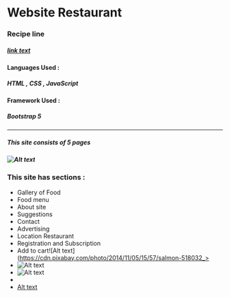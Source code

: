 # Website Restaurant

### Recipe line 

##### [link text](https://github.com/Younes-sh/restaurant-css-framework 'Link')

#### Languages Used :
##### HTML , CSS , JavaScript 



#### Framework Used :
##### Bootstrap 5 

---
##### This site consists of 5 pages 
##### ![Alt text](https://cdn.pixabay.com/photo/2014/11/05/15/57/salmon-518032_960_720.jpg "Salmon")

### This site has sections :
- Gallery of Food
- Food menu
- About site
- Suggestions
- Contact
- Advertising
- Location Restaurant
- Registration and Subscription 
- Add to cart![Alt text](https://cdn.pixabay.com/photo/2014/11/05/15/57/salmon-518032_>
- ![Alt text]([url=https://www.udrop.com/6EaT/restaurant.png][img]https://www.udrop.com/cache/plugins/filepreviewer/584403/db05b52d67512ccecf0296df3b0df542039af3f93cab87dcf902f64a56eaceac/280x280_middle.jpg[/img][/url])
- ![Alt text](https://www.udrop.com/6EaS/menu_burger.png)
- 
- [Alt text](https://www.udrop.com/6EaT/restaurant.png " page Restaurant")
